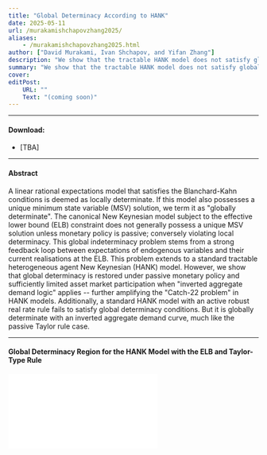 ```yaml
---
title: "Global Determinacy According to HANK" 
date: 2025-05-11
url: /murakamishchapovzhang2025/
aliases: 
    - /murakamishchapovzhang2025.html
author: ["David Murakami, Ivan Shchapov, and Yifan Zhang"]
description: "We show that the tractable HANK model does not satisfy global determinacy, which we define as a model which is both locally determinate and with a unique MSV solution." 
summary: "We show that the tractable HANK model does not satisfy global determinacy, which we define as a model which is both locally determinate and with a unique MSV solution." 
cover:
editPost:
    URL: ""
    Text: "(coming soon)"
---
```


---

#### Download:

- [TBA]
<!-- - [Working paper]() -->

---

#### Abstract

A linear rational expectations model that satisfies the Blanchard-Kahn conditions is deemed as locally determinate. If this model also possesses a unique minimum state variable (MSV) solution, we term it as "globally determinate". The canonical New Keynesian model subject to the effective lower bound (ELB) constraint does not generally possess a unique MSV solution unless monetary policy is passive; conversely violating local determinacy. This global indeterminacy problem stems from a strong feedback loop between expectations of endogenous variables and their current realisations at the ELB. This problem extends to a standard tractable heterogeneous agent New Keynesian (HANK) model. However, we show that global determinacy is restored under passive monetary policy and sufficiently limited asset market participation when "inverted aggregate demand logic" applies -- further amplifying the "Catch-22 problem" in HANK models. Additionally, a standard HANK model with an active robust real rate rule fails to satisfy global determinacy conditions. But it is globally determinate with an inverted aggregate demand curve, much like the passive Taylor rule case.

---

#### Global Determinacy Region for the HANK Model with the ELB and Taylor-Type Rule

![](/global_det_iadl_tr.pdf)  

<!-- ---

#### Seminars and Presentations

---

#### Citation:
 -->


